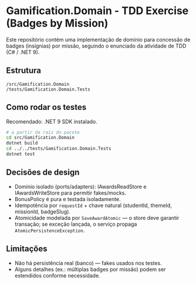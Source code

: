 # Gamification.Domain - TDD Exercise (Badges by Mission)

Este repositório contém uma implementação de domínio para concessão de badges (insígnias) por missão,
seguindo o enunciado da atividade de TDD (C# / .NET 9).

## Estrutura
```
/src/Gamification.Domain
/tests/Gamification.Domain.Tests
```

## Como rodar os testes
Recomendado: .NET 9 SDK instalado.

```bash
# a partir da raiz do pacote
cd src/Gamification.Domain
dotnet build
cd ../../tests/Gamification.Domain.Tests
dotnet test
```

## Decisões de design
- Domínio isolado (ports/adapters): IAwardsReadStore e IAwardsWriteStore para permitir fakes/mocks.
- BonusPolicy é pura e testada isoladamente.
- Idempotência por `requestId` + chave natural (studentId, themeId, missionId, badgeSlug).
- Atomicidade modelada por `SaveAwardAtomic` — o store deve garantir transação; se exceção lançada, o serviço propaga `AtomicPersistenceException`.

## Limitações
- Não há persistência real (banco) — fakes usados nos testes.
- Alguns detalhes (ex.: múltiplas badges por missão) podem ser estendidos conforme necessidade.